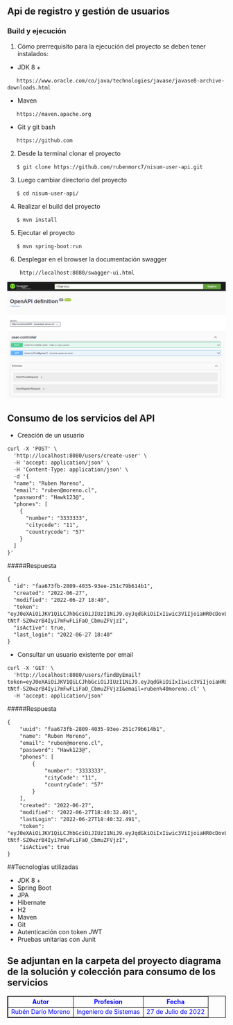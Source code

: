 ## Api de registro y gestión de usuarios

### Build y ejecución

1) Cómo prerrequisito para la ejecución del proyecto se deben tener instalados:

* JDK 8 +

```
   https://www.oracle.com/co/java/technologies/javase/javase8-archive-downloads.html
```

* Maven  

```
   https://maven.apache.org
```

* Git y git bash	

```
   https://github.com
```

2) Desde la terminal clonar el proyecto

```
   $ git clone https://github.com/rubenmorc7/nisum-user-api.git
```

3) Luego cambiar directorio del proyecto 

```
   $ cd nisum-user-api/ 
```

4) Realizar el build del proyecto

```
   $ mvn install
```

5) Ejecutar el proyecto

```
   $ mvn spring-boot:run
```

6) Desplegar en el browser la documentación swagger  

```
    http://localhost:8080/swagger-ui.html
```
![](Aspose.Words.e64bfa96-5670-4667-8c11-4f64a36ddfab.008.png)

## Consumo de los servicios del API

- Creación de un usuario

```
curl -X 'POST' \
  'http://localhost:8080/users/create-user' \
  -H 'accept: application/json' \
  -H 'Content-Type: application/json' \
  -d '{
  "name": "Ruben Moreno",
  "email": "ruben@moreno.cl",
  "password": "Hawk123@",
  "phones": [
    {
      "number": "3333333",
      "citycode": "11",
      "countrycode": "57"
    }
  ]
}'
```

#####Respuesta
```
{
  "id": "faa673fb-2809-4035-93ee-251c79b614b1",
  "created": "2022-06-27",
  "modified": "2022-06-27 18:40",
  "token": "eyJ0eXAiOiJKV1QiLCJhbGciOiJIUzI1NiJ9.eyJqdGkiOiIxIiwic3ViIjoiaHR0cDovL25pc3VtLmNvbSIsIm5hbWUiOiJSdWJlbiBNb3Jlbm8iLCJlbWFpbCI6InJ1YmVuQG1vcmVuby5jbCIsImlhdCI6MTQ2Njc5NjgyMiwiZXhwIjo0NjIyNDcwNDIyfQ.yqiie-tNtf-SZ0wzrB4Iyi7mFwFLiFaO_CbmuZFVjzI",
  "isActive": true,
  "last_login": "2022-06-27 18:40"
}
```
- Consultar un usuario existente por email

```
curl -X 'GET' \
  'http://localhost:8080/users/findByEmail?token=eyJ0eXAiOiJKV1QiLCJhbGciOiJIUzI1NiJ9.eyJqdGkiOiIxIiwic3ViIjoiaHR0cDovL25pc3VtLmNvbSIsIm5hbWUiOiJSdWJlbiBNb3Jlbm8iLCJlbWFpbCI6InJ1YmVuQG1vcmVuby5jbCIsImlhdCI6MTQ2Njc5NjgyMiwiZXhwIjo0NjIyNDcwNDIyfQ.yqiie-tNtf-SZ0wzrB4Iyi7mFwFLiFaO_CbmuZFVjzI&email=ruben%40moreno.cl' \
  -H 'accept: application/json'
```
#####Respuesta

```
{
    "uuid": "faa673fb-2809-4035-93ee-251c79b614b1",
    "name": "Ruben Moreno",
    "email": "ruben@moreno.cl",
    "password": "Hawk123@",
    "phones": [
        {
            "number": "3333333",
            "cityCode": "11",
            "countryCode": "57"
        }
    ],
    "created": "2022-06-27",
    "modified": "2022-06-27T18:40:32.491",
    "lastLogin": "2022-06-27T18:40:32.491",
    "token": "eyJ0eXAiOiJKV1QiLCJhbGciOiJIUzI1NiJ9.eyJqdGkiOiIxIiwic3ViIjoiaHR0cDovL25pc3VtLmNvbSIsIm5hbWUiOiJSdWJlbiBNb3Jlbm8iLCJlbWFpbCI6InJ1YmVuQG1vcmVuby5jbCIsImlhdCI6MTQ2Njc5NjgyMiwiZXhwIjo0NjIyNDcwNDIyfQ.yqiie-tNtf-SZ0wzrB4Iyi7mFwFLiFaO_CbmuZFVjzI",
    "isActive": true
}
```

##Tecnologías utilizadas

- JDK 8 +
- Spring Boot
- JPA
- Hibernate
- H2
- Maven 
- Git
- Autenticación con token JWT
- Pruebas unitarias con Junit

<!DOCTYPE html>
<html>
<style>
table, th, td {
  border:1px solid black;
  color:blue;
}
</style>
<body>

<h2>Se adjuntan en la carpeta del proyecto diagrama de la solución y colección para consumo de los servicios</h2>

<table style="width:100%">
  <tr>
    <th>Autor</th>
    <th>Profesion</th>
    <th>Fecha</th>
  </tr>
  <tr>
    <td>Rubén Darío Moreno</td>
    <td>Ingeniero de Sistemas</td>
    <td>27 de Julio de 2022</td>
  </tr>
</table>

</body>
</html>








